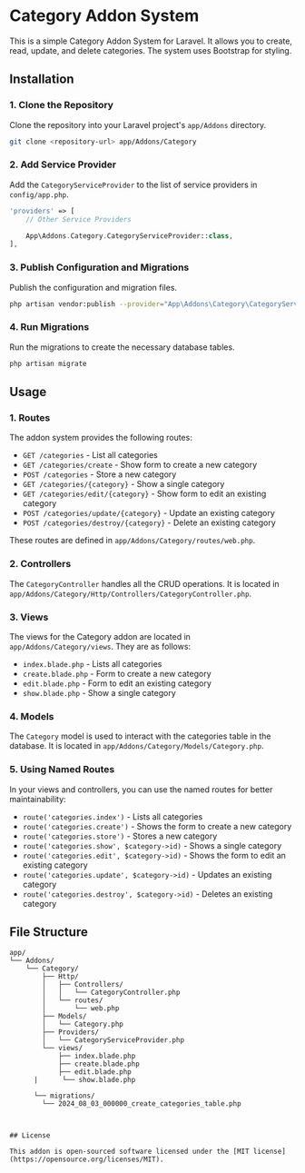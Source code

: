 

# Category Addon System

This is a simple Category Addon System for Laravel. It allows you to create, read, update, and delete categories. The system uses Bootstrap for styling.

## Installation

### 1. Clone the Repository

Clone the repository into your Laravel project's `app/Addons` directory.

```bash
git clone <repository-url> app/Addons/Category
```

### 2. Add Service Provider

Add the `CategoryServiceProvider` to the list of service providers in `config/app.php`.

```php
'providers' => [
    // Other Service Providers

    App\Addons.Category.CategoryServiceProvider::class,
],
```

### 3. Publish Configuration and Migrations

Publish the configuration and migration files.

```bash
php artisan vendor:publish --provider="App\Addons\Category\CategoryServiceProvider"
```

### 4. Run Migrations

Run the migrations to create the necessary database tables.

```bash
php artisan migrate
```

## Usage

### 1. Routes

The addon system provides the following routes:

- `GET /categories` - List all categories
- `GET /categories/create` - Show form to create a new category
- `POST /categories` - Store a new category
- `GET /categories/{category}` - Show a single category
- `GET /categories/edit/{category}` - Show form to edit an existing category
- `POST /categories/update/{category}` - Update an existing category
- `POST /categories/destroy/{category}` - Delete an existing category

These routes are defined in `app/Addons/Category/routes/web.php`.

### 2. Controllers

The `CategoryController` handles all the CRUD operations. It is located in `app/Addons/Category/Http/Controllers/CategoryController.php`.

### 3. Views

The views for the Category addon are located in `app/Addons/Category/views`. They are as follows:

- `index.blade.php` - Lists all categories
- `create.blade.php` - Form to create a new category
- `edit.blade.php` - Form to edit an existing category
- `show.blade.php` - Show a single category

### 4. Models

The `Category` model is used to interact with the categories table in the database. It is located in `app/Addons/Category/Models/Category.php`.

### 5. Using Named Routes

In your views and controllers, you can use the named routes for better maintainability:

- `route('categories.index')` - Lists all categories
- `route('categories.create')` - Shows the form to create a new category
- `route('categories.store')` - Stores a new category
- `route('categories.show', $category->id)` - Shows a single category
- `route('categories.edit', $category->id)` - Shows the form to edit an existing category
- `route('categories.update', $category->id)` - Updates an existing category
- `route('categories.destroy', $category->id)` - Deletes an existing category

## File Structure

```plaintext
app/
└── Addons/
    └── Category/
        ├── Http/
        │   ├── Controllers/
        │   │   └── CategoryController.php
        │   └── routes/
        │       └── web.php
        ├── Models/
        │   └── Category.php
        ├── Providers/
        │   └── CategoryServiceProvider.php
        └── views/
            ├── index.blade.php
            ├── create.blade.php
            ├── edit.blade.php
      |      └── show.blade.php

      └── migrations/
        └── 2024_08_03_000000_create_categories_table.php



## License

This addon is open-sourced software licensed under the [MIT license](https://opensource.org/licenses/MIT).

